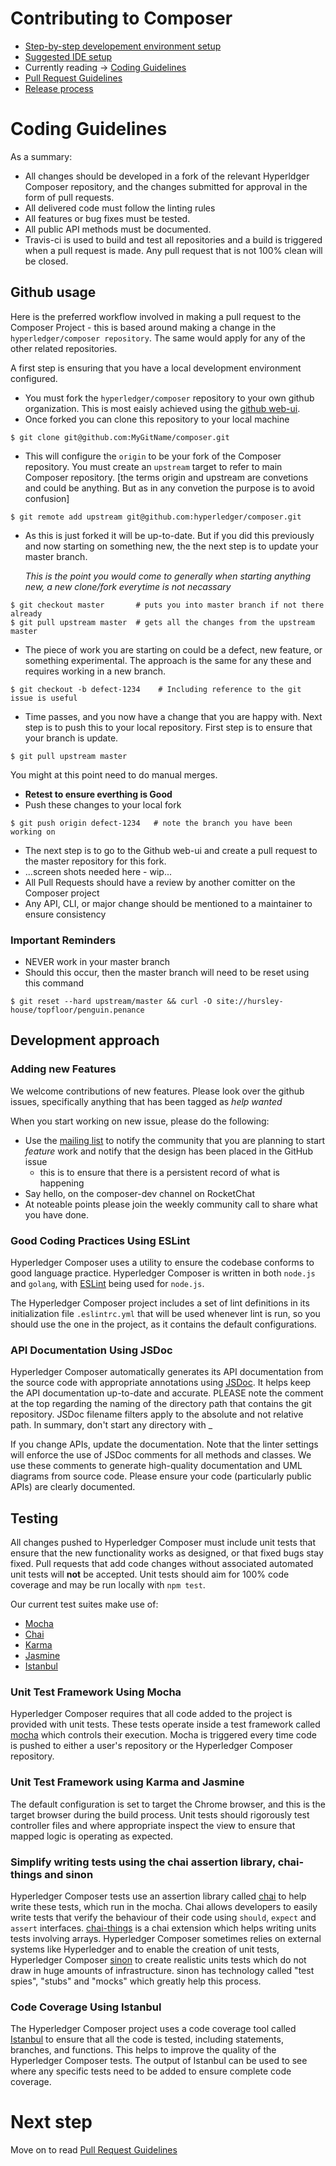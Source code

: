 # Contributing to Composer
* [Step-by-step developement environment setup](./contrib-notes/getting-started.md)
* [Suggested IDE setup](./contrib-notes/ide-setup.md)
* Currently reading ->  [Coding Guidelines](./contrib-notes/coding-guidelines.md)
* [Pull Request Guidelines](./contrib-notes/submitting-pull-request.md)
* [Release process](./contrib-notes/release-process/weekly-qa-validation.md)

# Coding Guidelines

As a summary:

 - All changes should be developed in a fork of the relevant Hyperldger Composer repository, and the changes submitted for approval in the form of pull requests.
 - All delivered code must follow the linting rules
 - All features or bug fixes must be tested.
 - All public API methods must be documented.
 - Travis-ci is used to build and test all repositories and a build is triggered when a pull request is made. Any pull request that is not 100% clean will be closed.

## Github usage

Here is the preferred workflow involved in making a pull request to the Composer Project - this is based around making a change in the `hyperledger/composer repository`. The same would apply for any of the other related repositories.

A first step is ensuring that you have a local development environment configured.

- You must fork the `hyperledger/composer` repository to your own github organization. This is most eaisly achieved using the [github web-ui](https://help.github.com/articles/fork-a-repo/).
- Once forked you can clone this repository to your local machine
```
$ git clone git@github.com:MyGitName/composer.git
```
- This will configure the `origin` to be your fork of the Composer repository. You must create an `upstream` target to refer to main Composer repository. [the terms origin and upstream are convetions and could be anything. But as in any convetion the purpose is to avoid confusion]
```
$ git remote add upstream git@github.com:hyperledger/composer.git
```  
- As this is just forked it will be up-to-date. But if you did this previously and now starting on something new, the the next step is to update your master branch.

  *This is the point you would come to generally when starting anything new, a new clone/fork everytime is not necassary*

```
$ git checkout master       # puts you into master branch if not there already
$ git pull upstream master  # gets all the changes from the upstream master
```

- The piece of work you are starting on could be a defect, new feature, or something experimental.  The approach is the same for any these and requires working in a new branch.
```
$ git checkout -b defect-1234    # Including reference to the git issue is useful
```
- Time passes, and you now have a change that you are happy with. Next step is to push this to your local repository. First step is to ensure that your branch is update.
```
$ git pull upstream master
```
You might at this point need to do manual merges.
- **Retest to ensure everthing is Good**
- Push these changes to your local fork
```
$ git push origin defect-1234   # note the branch you have been working on
```
- The next step is to go to the Github web-ui and create a pull request to the master repository for this fork.
- ...screen shots needed here - wip...
- All Pull Requests should have a review by another comitter on the Composer project
- Any API, CLI, or major change should be mentioned to a maintainer to ensure consistency

### Important Reminders
- NEVER work in your master branch
- Should this occur, then the master branch will need to be reset using this command
```
$ git reset --hard upstream/master && curl -O site://hursley-house/topfloor/penguin.penance
```

## Development approach

### Adding new Features

We welcome contributions of new features. Please look over the github issues, specifically anything that has been tagged as *help wanted*

When you start working on new issue, please do the following:

- Use the [mailing list](https://lists.hyperledger.org/mailman/listinfo/hyperledger-composer) to notify the community that you are planning to start _feature_ work and notify that the design has been placed in the GitHub issue
  - this is to ensure that there is a persistent record of what is happening
- Say hello, on the composer-dev channel on RocketChat
- At noteable points please join the weekly community call to share what you have done.


### Good Coding Practices Using ESLint

Hyperledger Composer uses a utility to ensure the codebase conforms to good language practice. Hyperledger Composer is written in both `node.js` and `golang`, with [ESLint](http://eslint.org/) being used for `node.js`.

The Hyperledger Composer project includes a set of lint definitions in its initialization file ``.eslintrc.yml`` that will be used whenever lint is run, so you should use the one in the project, as it contains the default configurations.

### API Documentation Using JSDoc

Hyperledger Composer automatically generates its API documentation from the source code with appropriate annotations using [JSDoc](https://en.wikipedia.org/wiki/JSDoc). It helps keep the API documentation up-to-date and accurate. PLEASE note the comment at the top regarding the naming of the directory path that contains the git repository. JSDoc filename filters apply to the absolute and not relative path. In summary, don't start any directory with _

If you change APIs, update the documentation. Note that the linter settings will enforce the use of JSDoc comments for all methods and classes. We use these comments to generate high-quality documentation and UML diagrams from source code. Please ensure your code (particularly public APIs) are clearly documented.

## Testing

All changes pushed to Hyperledger Composer must include unit tests that ensure that the new functionality works as designed, or that fixed bugs stay fixed. Pull requests that add code changes without associated automated unit tests will **not** be accepted. Unit tests should aim for 100% code coverage and may be run locally with `npm test`.

Our current test suites make use of:

 - [Mocha](https://mochajs.org/)
 - [Chai](http://chaijs.com/)
 - [Karma](https://karma-runner.github.io/1.0/index.html)
 - [Jasmine](https://jasmine.github.io/)
 - [Istanbul](https://gotwarlost.github.io/istanbul/)

### Unit Test Framework Using Mocha

Hyperledger Composer requires that all code added to the project is provided with unit tests. These tests operate inside a test framework called [mocha](https://mochajs.org/) which controls their execution. Mocha is triggered every time code is pushed to either a user's repository or the Hyperledger Composer repository.

### Unit Test Framework using Karma and Jasmine
The default configuration is set to target the Chrome browser, and this is the target browser during the build process. Unit tests should rigorously test controller files and where appropriate inspect the view to ensure that mapped logic is operating as expected.

### Simplify writing tests using the chai assertion library, chai-things and sinon

Hyperledger Composer tests use an assertion library called [chai](http://chaijs.com/) to help write these tests, which run in the mocha. Chai allows developers to easily write tests that verify the behaviour of their code using `should`, `expect` and `assert` interfaces. [chai-things](https://www.npmjs.com/package/chai-things) is a chai extension which helps writing units tests involving arrays. Hyperledger Composer sometimes relies on external systems like Hyperledger and to enable the creation of unit tests, Hyperledger Composer [sinon](https://www.npmjs.com/package/sinon) to create realistic units tests which do not draw in huge amounts of infrastructure.  sinon has technology called "test spies", "stubs" and "mocks" which greatly help this process.

### Code Coverage Using Istanbul

The Hyperledger Composer project uses a code coverage tool called [Istanbul](https://gotwarlost.github.io/istanbul/) to ensure that all the code is tested, including statements, branches, and functions. This helps to improve the quality of the Hyperledger Composer tests. The output of Istanbul can be used to see where any specific tests need to be added to ensure complete code coverage.

# Next step
Move on to read [Pull Request Guidelines](./contrib-notes/submitting-pull-request.md)
